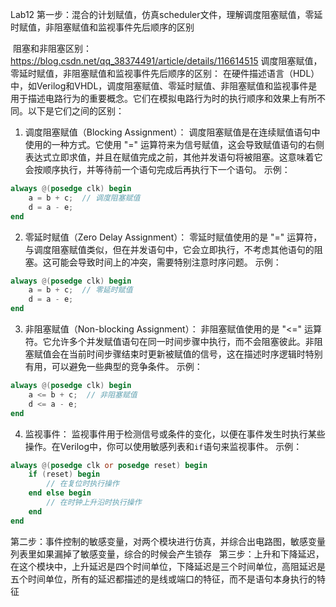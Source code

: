 Lab12
第一步：混合的计划赋值，仿真scheduler文件，理解调度阻塞赋值，零延时赋值，非阻塞赋值和监视事件先后顺序的区别

![]()
阻塞和非阻塞区别：https://blog.csdn.net/qq_38374491/article/details/116614515
调度阻塞赋值，零延时赋值，非阻塞赋值和监视事件先后顺序的区别：
      在硬件描述语言（HDL）中，如Verilog和VHDL，调度阻塞赋值、零延时赋值、非阻塞赋值和监视事件是用于描述电路行为的重要概念。它们在模拟电路行为时的执行顺序和效果上有所不同。以下是它们之间的区别：
1. 调度阻塞赋值（Blocking Assignment）：
调度阻塞赋值是在连续赋值语句中使用的一种方式。它使用 "=" 运算符来为信号赋值，这会导致赋值语句的右侧表达式立即求值，并且在赋值完成之前，其他并发语句将被阻塞。这意味着它会按顺序执行，并等待前一个语句完成后再执行下一个语句。
示例：
```verilog
always @(posedge clk) begin
    a = b + c;  // 调度阻塞赋值
    d = a - e;
end
```
2. 零延时赋值（Zero Delay Assignment）：
零延时赋值使用的是 "=" 运算符，与调度阻塞赋值类似，但在并发语句中，它会立即执行，不考虑其他语句的阻塞。这可能会导致时间上的冲突，需要特别注意时序问题。
示例：
```verilog
always @(posedge clk) begin
    a = b + c;  // 零延时赋值
    d = a - e;
end
```
3. 非阻塞赋值（Non-blocking Assignment）：
非阻塞赋值使用的是 "<=" 运算符。它允许多个并发赋值语句在同一时间步骤中执行，而不会阻塞彼此。非阻塞赋值会在当前时间步骤结束时更新被赋值的信号，这在描述时序逻辑时特别有用，可以避免一些典型的竞争条件。
示例：
```verilog
always @(posedge clk) begin
    a <= b + c;  // 非阻塞赋值
    d <= a - e;
end
```
4. 监视事件：
监视事件用于检测信号或条件的变化，以便在事件发生时执行某些操作。在Verilog中，你可以使用敏感列表和`if`语句来监视事件。
示例：
```verilog
always @(posedge clk or posedge reset) begin
    if (reset) begin
        // 在复位时执行操作
    end else begin
        // 在时钟上升沿时执行操作
    end
end
```
第二步：事件控制的敏感变量，对两个模块进行仿真，并综合出电路图，敏感变量列表里如果漏掉了敏感变量，综合的时候会产生锁存
![]()
![]()
第三步：上升和下降延迟，在这个模块中，上升延迟是四个时间单位，下降延迟是三个时间单位，高阻延迟是五个时间单位，所有的延迟都描述的是线或端口的特征，而不是语句本身执行的特征
